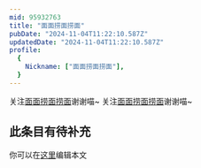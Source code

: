```yaml
---
mid: 95932763
title: "面面捞面捞面"
pubDate: "2024-11-04T11:22:10.587Z"
updatedDate: "2024-11-04T11:22:10.587Z"
profile:
  {
    Nickname: ["面面捞面捞面"],
  }
---
```


关注[面面捞面捞面](https://space.bilibili.com/95932763)谢谢喵~ 关注[面面捞面捞面](https://space.bilibili.com/95932763)谢谢喵~

## 此条目有待补充
你可以在[这里](https://github.com/Yuhanawa/VTuber.ICU-Content/edit/master/v/面面捞面捞面/index.md)编辑本文
